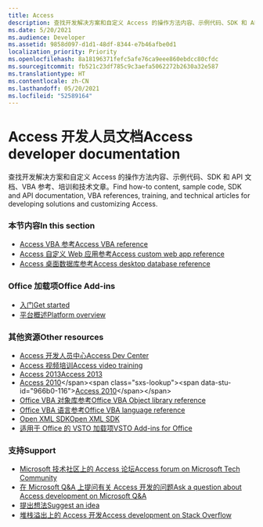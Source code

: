 ```yaml
---
title: Access
description: 查找开发解决方案和自定义 Access 的操作方法内容、示例代码、SDK 和 API 文档、VBA 参考、培训和技术文章。
ms.date: 5/20/2021
ms.audience: Developer
ms.assetid: 9858d097-d1d1-48df-8344-e7b46afbe0d1
localization_priority: Priority
ms.openlocfilehash: 8a18196371fefc5afe76ca9eee860ebdcc80cfdc
ms.sourcegitcommit: fb521c23df785c9c3aefa5062272b2630a32e587
ms.translationtype: HT
ms.contentlocale: zh-CN
ms.lasthandoff: 05/20/2021
ms.locfileid: "52589164"
---
```

# <a name="access-developer-documentation"></a><span data-ttu-id="966b0-103">Access 开发人员文档</span><span class="sxs-lookup"><span data-stu-id="966b0-103">Access developer documentation</span></span>

<span data-ttu-id="966b0-104">查找开发解决方案和自定义 Access 的操作方法内容、示例代码、SDK 和 API 文档、VBA 参考、培训和技术文章。</span><span class="sxs-lookup"><span data-stu-id="966b0-104">Find how-to content, sample code, SDK and API documentation, VBA references, training, and technical articles for developing solutions and customizing Access.</span></span>
  
### <a name="in-this-section"></a><span data-ttu-id="966b0-105">本节内容</span><span class="sxs-lookup"><span data-stu-id="966b0-105">In this section</span></span>
  
- [<span data-ttu-id="966b0-106">Access VBA 参考</span><span class="sxs-lookup"><span data-stu-id="966b0-106">Access VBA reference</span></span>](https://docs.microsoft.com/office/vba/api/overview/access)
- [<span data-ttu-id="966b0-107">Access 自定义 Web 应用参考</span><span class="sxs-lookup"><span data-stu-id="966b0-107">Access custom web app reference</span></span>](https://docs.microsoft.com/office/client-developer/access/access-custom-web-app-reference)  
- [<span data-ttu-id="966b0-108">Access 桌面数据库参考</span><span class="sxs-lookup"><span data-stu-id="966b0-108">Access desktop database reference</span></span>](https://docs.microsoft.com/office/client-developer/access/desktop-database-reference/)
  
### <a name="office-add-ins"></a><span data-ttu-id="966b0-109">Office 加载项</span><span class="sxs-lookup"><span data-stu-id="966b0-109">Office Add-ins</span></span>
  
- [<span data-ttu-id="966b0-110">入门</span><span class="sxs-lookup"><span data-stu-id="966b0-110">Get started</span></span>](https://docs.microsoft.com/office/dev/add-ins/)  
- [<span data-ttu-id="966b0-111">平台概述</span><span class="sxs-lookup"><span data-stu-id="966b0-111">Platform overview</span></span>](https://docs.microsoft.com/office/dev/add-ins/overview/office-add-ins)
  
### <a name="other-resources"></a><span data-ttu-id="966b0-112">其他资源</span><span class="sxs-lookup"><span data-stu-id="966b0-112">Other resources</span></span>

- [<span data-ttu-id="966b0-113">Access 开发人员中心</span><span class="sxs-lookup"><span data-stu-id="966b0-113">Access Dev Center</span></span>](https://developer.microsoft.com/access)
- [<span data-ttu-id="966b0-114">Access 视频培训</span><span class="sxs-lookup"><span data-stu-id="966b0-114">Access video training</span></span>](https://support.microsoft.com/office/access-video-training-a5ffb1ef-4cc4-4d79-a862-e2dda6ef38e6?ui=en-us&rs=en-us&ad=us)
- [<span data-ttu-id="966b0-115">Access 2013</span><span class="sxs-lookup"><span data-stu-id="966b0-115">Access 2013</span></span>](https://docs.microsoft.com/sharepoint/dev/general-development/develop-access-web-apps)
- <span data-ttu-id="966b0-116">[Access 2010](https://docs.microsoft.com/previous-versions/office/developer/office-2010/ff604965(v=office.14))</span><span class="sxs-lookup"><span data-stu-id="966b0-116">[Access 2010](https://docs.microsoft.com/previous-versions/office/developer/office-2010/ff604965(v=office.14))</span></span> 
- [<span data-ttu-id="966b0-117">Office VBA 对象库参考</span><span class="sxs-lookup"><span data-stu-id="966b0-117">Office VBA Object library reference</span></span>](https://docs.microsoft.com/office/vba/api/overview/library-reference)  
- [<span data-ttu-id="966b0-118">Office VBA 语言参考</span><span class="sxs-lookup"><span data-stu-id="966b0-118">Office VBA language reference</span></span>](https://docs.microsoft.com/office/vba/api/overview/language-reference) 
- [<span data-ttu-id="966b0-119">Open XML SDK</span><span class="sxs-lookup"><span data-stu-id="966b0-119">Open XML SDK</span></span>](https://docs.microsoft.com/office/open-xml/open-xml-sdk) 
- [<span data-ttu-id="966b0-120">适用于 Office 的 VSTO 加载项</span><span class="sxs-lookup"><span data-stu-id="966b0-120">VSTO Add-ins for Office</span></span>](https://docs.microsoft.com/visualstudio/vsto/create-vsto-add-ins-for-office-by-using-visual-studio?view=vs-2017)
  
### <a name="support"></a><span data-ttu-id="966b0-121">支持</span><span class="sxs-lookup"><span data-stu-id="966b0-121">Support</span></span>
  
- [<span data-ttu-id="966b0-122">Microsoft 技术社区上的 Access 论坛</span><span class="sxs-lookup"><span data-stu-id="966b0-122">Access forum on Microsoft Tech Community</span></span>](https://techcommunity.microsoft.com/t5/access/ct-p/Access_Cat) 
- [<span data-ttu-id="966b0-123">在 Microsoft Q&A 上提问有关 Access 开发的问题</span><span class="sxs-lookup"><span data-stu-id="966b0-123">Ask a question about Access development on Microsoft Q&A</span></span>](https://docs.microsoft.com/answers/topics/office-access-dev.html) 
- [<span data-ttu-id="966b0-124">提出想法</span><span class="sxs-lookup"><span data-stu-id="966b0-124">Suggest an idea</span></span>](https://techcommunity.microsoft.com/t5/microsoft-365-developer-platform/idb-p/Microsoft365DeveloperPlatform)
- [<span data-ttu-id="966b0-125">堆栈溢出上的 Access 开发</span><span class="sxs-lookup"><span data-stu-id="966b0-125">Access development on Stack Overflow</span></span>](https://stackoverflow.com/questions/tagged/ms-access)
  

